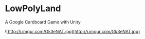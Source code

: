 # LowPolyLand
A Google Cardboard Game with Unity

![http://i.imgur.com/Gk3eNAT.jpg](http://i.imgur.com/Gk3eNAT.jpg)
